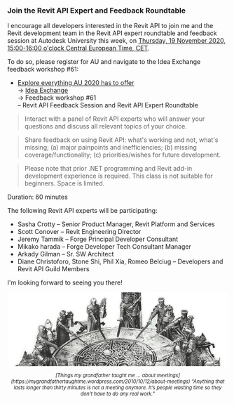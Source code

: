 <head>
<meta http-equiv="Content-Type" content="text/html; charset=utf-8">
<link rel="stylesheet" type="text/css" href="bc.css">
<script src="https://cdn.rawgit.com/google/code-prettify/master/loader/run_prettify.js" type="text/javascript"></script>
</head>

<!---


twitter:

 the #RevitAPI @AutodeskForge @AutodeskRevit #bim #DynamoBim #ForgeDevCon 

I encourage all developers interested in the Revit API to join me and the Revit development team in the Revit API expert roundtable and feedback session at Autodesk University this week, on Thursday, 19 November 2020, 15:00-16:00 o'clock Central European Time, CET...

&ndash; 
...

linkedin:

#bim #DynamoBim #ForgeDevCon #Revit #API #IFC #SDK #AI #VisualStudio #Autodesk #AEC #adsk

the [Revit API discussion forum](http://forums.autodesk.com/t5/revit-api-forum/bd-p/160) thread

<center>
<img src="img/" alt="" title="" width="600"/>
<p style="font-size: 80%; font-style:italic"></p>
</center>

-->

### Join the Revit API Expert and Feedback Roundtable

I encourage all developers interested in the Revit API to join me and the Revit development team in the Revit API expert roundtable and feedback session at Autodesk University this week,
on [Thursday, 19 November 2020, 15:00-16:00 o'clock Central European Time, CET](https://www.timeanddate.com/worldclock/converter.html?iso=20201119T140000&p1=268).

To do so, please register for AU and navigate to the Idea Exchange feedback workshop #61:

- [Explore everything AU 2020 has to offer](https://www.autodesk.com/autodesk-university/conference/schedule)
<br/>&rarr; [Idea Exchange](https://www.autodesk.com/autodesk-university/conference/idea-exchange)
<br/>&rarr; Feedback workshop #61
<br/>&ndash; Revit API Feedback Session and Revit API Expert Roundtable

> Interact with a panel of Revit API experts who will answer your questions and discuss all relevant topics of your choice.

> Share feedback on using Revit API:
what's working and not, what's missing;
(a) major painpoints and inefficiencies;
(b) missing coverage/functionality;
(c) priorities/wishes for future development.

> Please note that prior .NET programming and Revit add-in development experience is required.
This class is not suitable for beginners.
Space is limited.

Duration: 60 minutes

The following Revit API experts will be participating: 

- Sasha Crotty &ndash; Senior Product Manager, Revit Platform and Services
- Scott Conover &ndash; Revit Engineering Director
- Jeremy Tammik &ndash; Forge Principal Developer Consultant
- Mikako harada &ndash; Forge Developer Tech Consultant Manager
- Arkady Gilman &ndash; Sr. SW Architect
- Diane Christoforo, Stone Shi, Phil Xia, Romeo Belciug &ndash; Developers and Revit API Guild Members

I'm looking forward to seeing you there!

<center>
<img src="img/slice_pendragon_knights_round_table.jpg" alt="Round table" title="Round table" width="600"/>
<p style="font-size: 80%; font-style:italic">[Things my grandfather taught me ... about meetings](https://mygrandfathertaughtme.wordpress.com/2010/10/12/about-meetings)
“Anything that lasts longer than thirty minutes is not a meeting anymore. It’s people wasting time so they don’t have to do any real work.”</p>
</center>


<!--

####<a name="2"></a> 

**Question:** 

<pre class="code">
</pre>

**Answer:** 

**Response:** 

####<a name="3"></a> 

<center>
<img src="img/.jpg" alt="" title="" width="100"/> <!-- 600 
</center>

[AU 2020 Revit API Feedback Session Survey](https://autodeskfeedback.az1.qualtrics.com/jfe/form/SV_1RY2upXezPAwicB)

-->

<!-- &#35; hash # -->
